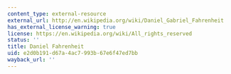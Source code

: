 ```yaml
---
content_type: external-resource
external_url: http://en.wikipedia.org/wiki/Daniel_Gabriel_Fahrenheit
has_external_license_warning: true
license: https://en.wikipedia.org/wiki/All_rights_reserved
status: ''
title: Daniel Fahrenheit
uid: e2d0b191-d67a-4ac7-993b-67e6f47ed7bb
wayback_url: ''
---
```

